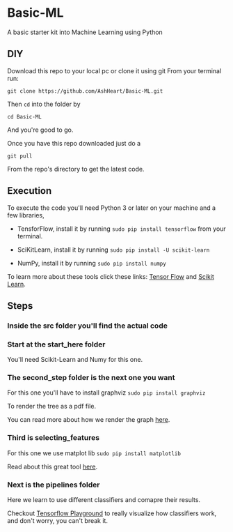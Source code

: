 # Basic-ML
A basic starter kit into Machine Learning using Python

## DIY

Download this repo to your local pc or clone it using git
From your terminal run:

```git clone https://github.com/AshHeart/Basic-ML.git```

Then `cd` into the folder by

```cd Basic-ML```

And you're good to go.

Once you have this repo downloaded just do a

```git pull```

From the repo's directory to get the latest code.

## Execution

To execute the code you'll need Python 3 or later on your machine and a few libraries,
  * TensforFlow, install it by running
    ```sudo pip install tensorflow```
  from your terminal.

  * SciKitLearn, install it by running
    ```sudo pip install -U scikit-learn```

  * NumPy, install it by running
    ```sudo pip install numpy```

To learn more about these tools click these links:
[Tensor Flow](https://www.tensorflow.org/) and
[Scikit Learn](http://scikit-learn.org/stable/index.html).

## Steps
### Inside the src folder you'll find the actual code

### Start at the start_here folder
 You'll need Scikit-Learn and Numy for this one.

### The second_step folder is the next one you want
 For this one you'll have to install graphviz
  ```sudo pip install graphviz```

  To render the tree as a pdf file.

  You can read more about how we render the graph
  [here](http://scikit-learn.org/stable/modules/tree.html#tree).

### Third is selecting_features
  For this one we use matplot lib
  ```sudo pip install matplotlib```

  Read about this great tool [here](https://matplotlib.org/).
  
### Next is the pipelines folder
  Here we learn to use different classifiers and comapre their results.
  
  Checkout [Tensorflow Playground](http://playground.tensorflow.org/) to really visualize how classifiers work,
  and don't worry, you can't break it.
